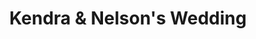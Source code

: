 ---
title: "Kendra & Nelson's Wedding"
permalink: kendra-nelsons-wedding
image: 
details:
- Hair and makeup: <a href="http://www.butterbeautyparlour.com/">Butter Beauty Parlour</a>
- Ceremony and reception: <a href="http://www.endeavorarts.com/">Endeavor Art Gallery</a>
- Wedding party photos: <a href="https://maps.google.ca/maps?q=central+memorial+park+calgary&fb=1&gl=ca&hq=central+memorial+park&hnear=0x537170039f843fd5:0x266d3bb1b652b63a,Calgary,+AB&cid=0,0,13638620612029833000&t=h&z=16&iwloc=A">Central Memorial Park & Area</a>
---